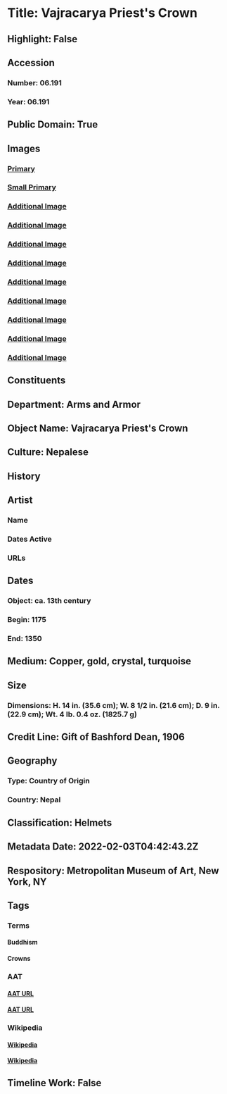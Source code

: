 # Title: Vajracarya Priest's Crown
## Highlight: False
## Accession
### Number: 06.191
### Year: 06.191
## Public Domain: True
## Images
### [Primary](https://images.metmuseum.org/CRDImages/aa/original/DP-14528-036.jpg)
### [Small Primary](https://images.metmuseum.org/CRDImages/aa/web-large/DP-14528-036.jpg)
### [Additional Image](https://images.metmuseum.org/CRDImages/aa/original/DP-14528-037.jpg)
### [Additional Image](https://images.metmuseum.org/CRDImages/aa/original/DP-14528-038.jpg)
### [Additional Image](https://images.metmuseum.org/CRDImages/aa/original/DP-14528-039.jpg)
### [Additional Image](https://images.metmuseum.org/CRDImages/aa/original/DP-14528-040.jpg)
### [Additional Image](https://images.metmuseum.org/CRDImages/aa/original/06.191_002mar2015.jpg)
### [Additional Image](https://images.metmuseum.org/CRDImages/aa/original/06.191_003mar2015.jpg)
### [Additional Image](https://images.metmuseum.org/CRDImages/aa/original/06.191_004mar2015.jpg)
### [Additional Image](https://images.metmuseum.org/CRDImages/aa/original/06.191_005mar2015.jpg)
### [Additional Image](https://images.metmuseum.org/CRDImages/aa/original/06.191_007mar2015.jpg)
## Constituents
## Department: Arms and Armor
## Object Name: Vajracarya Priest's Crown
## Culture: Nepalese
## History
## Artist
### Name
### Dates Active
### URLs
## Dates
### Object: ca. 13th century
### Begin: 1175
### End: 1350
## Medium: Copper, gold, crystal, turquoise
## Size
### Dimensions: H. 14 in. (35.6 cm); W. 8 1/2 in. (21.6 cm); D. 9 in. (22.9 cm); Wt. 4 lb. 0.4 oz. (1825.7 g)
## Credit Line: Gift of Bashford Dean, 1906
## Geography
### Type: Country of Origin
### Country: Nepal
## Classification: Helmets
## Metadata Date: 2022-02-03T04:42:43.2Z
## Respository: Metropolitan Museum of Art, New York, NY
## Tags
### Terms
#### Buddhism
#### Crowns
### AAT
#### [AAT URL](http://vocab.getty.edu/page/aat/300073738)
#### [AAT URL](http://vocab.getty.edu/page/aat/300046020)
### Wikipedia
#### [Wikipedia]()
#### [Wikipedia]()
## Timeline Work: False